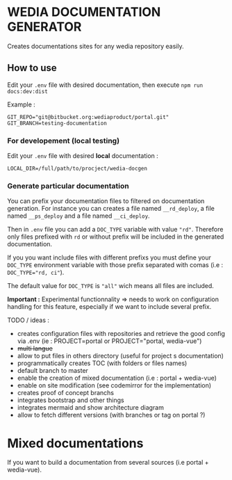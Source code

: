 # WEDIA DOCUMENTATION GENERATOR

Creates documentations sites for any wedia repository easily. 

## How to use

Edit your `.env` file with desired documentation, then execute `npm run docs:dev:dist`

Example :

```
GIT_REPO="git@bitbucket.org:wediaproduct/portal.git"
GIT_BRANCH=testing-documentation
```

### For developement (local testing)

Edit your `.env` file with desired **local** documentation :

```
LOCAL_DIR=/full/path/to/procject/wedia-docgen
```

### Generate particular documentation

You can prefix your documentation files to filtered on documentation generation. For instance you can creates a file named `__rd_deploy`, a file named `__ps_deploy` and a file named `__ci_deploy`.

Then in `.env` file you can add a `DOC_TYPE` variable with value `"rd"`. Therefore only files prefixed with `rd` or without prefix will be included in the generated documentation.

If you you want include files with different prefixs you must define your `DOC_TYPE` environment variable with those prefix separated with comas (i.e : `DOC_TYPE="rd, ci"`).

The default value for `DOC_TYPE` is `"all"` wich means all files are included.

**Important :** Experimental functionnality => needs to work on configuration handling for this feature, especially if we want to include several prefix.

TODO / ideas :

- creates configuration files with repositories and retrieve the good config via .env (ie : PROJECT=portal or PROJECT="portal, wedia-vue")
- ~~multi langue~~
- allow to put files in others directory (useful for project s documentation)
- programmatically creates TOC (with folders or files names)
- default branch to master
- enable the creation of mixed documentation (i.e : portal + wedia-vue)
- enable on site modification (see codemirror for the implementation)
- creates proof of concept branchs
- integrates bootstrap and other things
- integrates mermaid and show architecture diagram
- allow to fetch different versions (with branches or tag on portal ?)



# Mixed documentations

If you want to build a documentation from several sources (i.e portal + wedia-vue).